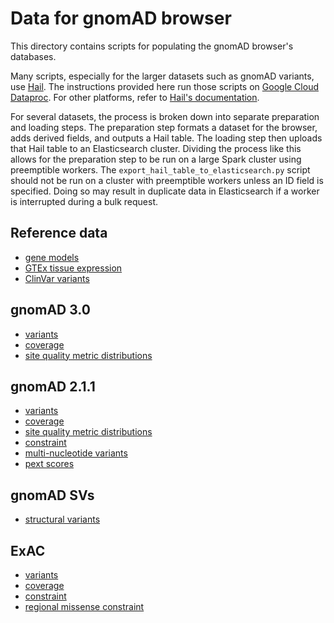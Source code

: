# Data for gnomAD browser

This directory contains scripts for populating the gnomAD browser's databases.

Many scripts, especially for the larger datasets such as gnomAD variants, use
[Hail](https://hail.is/). The instructions provided here run those scripts on
[Google Cloud Dataproc](https://cloud.google.com/dataproc/). For other platforms,
refer to [Hail's documentation](https://hail.is/docs/0.2/getting_started.html#installation).

For several datasets, the process is broken down into separate preparation and
loading steps. The preparation step formats a dataset for the browser, adds
derived fields, and outputs a Hail table. The loading step then uploads that
Hail table to an Elasticsearch cluster. Dividing the process like this allows
for the preparation step to be run on a large Spark cluster using preemptible
workers. The `export_hail_table_to_elasticsearch.py` script should not be run
on a cluster with preemptible workers unless an ID field is specified. Doing
so may result in duplicate data in Elasticsearch if a worker is interrupted
during a bulk request.

## Reference data

* [gene models](./docs/gene_models.md)
* [GTEx tissue expression](./docs/gtex_tissue_expression.md)
* [ClinVar variants](./docs/clinvar.md)

## gnomAD 3.0

* [variants](./docs/gnomad_r3/variants.md)
* [coverage](./docs/gnomad_r3/coverage.md)
* [site quality metric distributions](./docs/gnomad_r3/site_quality_metric_distributions.md)

## gnomAD 2.1.1

* [variants](./docs/gnomad_r2_1/variants.md)
* [coverage](./docs/gnomad_r2_1/coverage.md)
* [site quality metric distributions](./docs/gnomad_r2_1/site_quality_metric_distributions.md)
* [constraint](./docs/gnomad_r2_1/constraint.md)
* [multi-nucleotide variants](./docs/gnomad_r2_1/mnvs.md)
* [pext scores](./docs/pext.md)

## gnomAD SVs

* [structural variants](./docs/gnomad_sv/sv.md)

## ExAC

* [variants](./docs/exac/variants.md)
* [coverage](./docs/exac/coverage.md)
* [constraint](./docs/exac/constraint.md)
* [regional missense constraint](./docs/exac/regional_missense_constraint.md)
